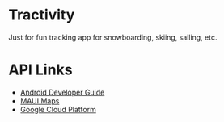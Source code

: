 # Tractivity
Just for fun tracking app for snowboarding, skiing, sailing, etc.

# API Links
- [Android Developer Guide](https://developer.android.com/guide)
- [MAUI Maps](https://learn.microsoft.com/en-us/dotnet/maui/user-interface/controls/map?view=net-maui-7.0#android)
- [Google Cloud Platform](https://console.cloud.google.com/)